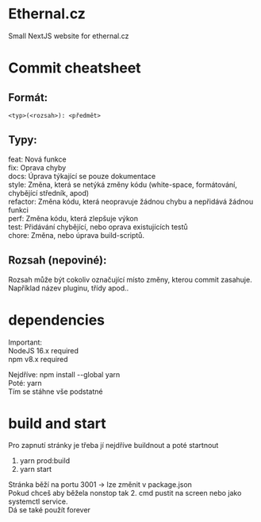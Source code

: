 # Ethernal.cz

Small NextJS website for ethernal.cz



# Commit cheatsheet

## Formát:<br>
`
<typ>(<rozsah>): <předmět>
`

## Typy: <br>
feat: Nová funkce<br>
fix: Oprava chyby<br>
docs: Úprava týkající se pouze dokumentace<br>
style: Změna, která se netýká změny kódu (white-space, formátování, chybějící středník, apod)<br>
refactor: Změna kódu, která neopravuje žádnou chybu a nepřidává žádnou funkci<br>
perf: Změna kódu, která zlepšuje výkon<br>
test: Přidávání chybějící, nebo oprava existujících testů<br>
chore: Změna, nebo úprava build-scriptů.<br>


## Rozsah (nepoviné): <br>
Rozsah může být cokoliv označující místo změny, kterou commit zasahuje. <br>
Například název pluginu, třídy apod..



# dependencies

Important: <br>
NodeJS 16.x required<br>
npm v8.x required


Nejdříve: npm install --global yarn <br>
Poté: yarn<br>
Tím se stáhne vše podstatné


# build and start

Pro zapnutí stránky je třeba jí nejdříve buildnout a poté startnout

1. yarn prod:build
2. yarn start


Stránka běží na portu 3001 -> lze změnit v package.json<br>
Pokud chceš aby běžela nonstop tak 2. cmd pustit na screen nebo jako systemctl service.<br>
Dá se také použít forever
